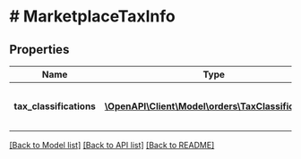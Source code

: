 # # MarketplaceTaxInfo

## Properties

Name | Type | Description | Notes
------------ | ------------- | ------------- | -------------
**tax_classifications** | [**\OpenAPI\Client\Model\orders\TaxClassification[]**](TaxClassification.md) | A list of tax classifications that apply to the order. | [optional]

[[Back to Model list]](../../README.md#models) [[Back to API list]](../../README.md#endpoints) [[Back to README]](../../README.md)
